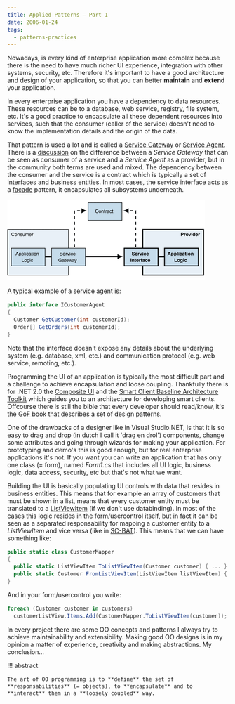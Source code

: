 ```yaml
---
title: Applied Patterns – Part 1
date: 2006-01-24
tags: 
  - patterns-practices
---
```


Nowadays, is every kind of enterprise application more complex because there is the need to have much richer UI experience, integration with other systems, security, etc. Therefore it's important to have a good architecture and design of your application, so that you can better **maintain** and **extend** your application.

In every enterprise application you have a dependency to data resources. These resources can be to a database, web service, registry, file system, etc. It's a good practice to encapsulate all these dependent resources into services, such that the consumer (caller of the service) doesn't need to know the implementation details and the origin of the data.

That pattern is used a lot and is called a [Service Gateway](http://patternshare.org/default.aspx/Home.PP.ServiceGateway) or [Service Agent](http://msdn.microsoft.com/library/default.asp?url=/library/en-us/dnea/html/eaappconservices.asp). There is a [discussion](http://loudcarrot.com/Blogs/dave/archive/2005/01/10/1141.aspx) on the difference between a _Service Gateway_ that can be seen as consumer of a service and a _Service Agent_ as a provider, but in the community both terms are used and mixed. The dependency between the consumer and the service is a contract which is typically a set of interfaces and business entities. In most cases, the service interface acts as a [facade](http://www.dofactory.com/Patterns/PatternFacade.aspx) pattern, it encapsulates all subsystems underneath.

![Des_ServiceInterface_Fig01](images/des_serviceinterface_fig01.gif)

A typical example of a service agent is:

```csharp
public interface ICustomerAgent 
{ 
  Customer GetCustomer(int customerId); 
  Order[] GetOrders(int customerId); 
} 
```

Note that the interface doesn't expose any details about the underlying system (e.g. database, xml, etc.) and communication protocol (e.g. web service, remoting, etc.).

Programming the UI of an application is typically the most difficult part and a challenge to achieve encapsulation and loose coupling. Thankfully there is for .NET 2.0 the [Composite UI](http://www.gotdotnet.com/codegallery/codegallery.aspx?id=22f72167-af95-44ce-a6ca-f2eafbf2653c) and the [Smart Client Baseline Architecture Toolkit](http://www.gotdotnet.com/codegallery/codegallery.aspx?id=941d2228-3bb5-42fd-8004-c08595821170) which guides you to an architecture for developing smart clients. Offcourse there is still the bible that every developer should read/know, it's the [GoF book](http://www.amazon.com/gp/product/0201633612/002-6374300-5093656?v=glance&n=283155) that describes a set of design patterns.

One of the drawbacks of a designer like in Visual Studio.NET, is that it is so easy to drag and drop (in dutch I call it 'drag en drol') components, change some attributes and going through wizards for making your application. For prototyping and demo's this is good enough, but for real enterprise applications it's not. If you want you can write an application that has only one class (= form), named _Form1.cs_ that includes all UI logic, business logic, data access, security, etc but that's not what we want.

Building the UI is basically populating UI controls with data that resides in business entities. This means that for example an array of customers that must be shown in a list, means that every customer entity must be translated to a [ListViewItem](http://msdn.microsoft.com/library/default.asp?url=/library/en-us/cpref/html/frlrfsystemwindowsformslistviewitemclasstopic.asp) (if we don't use databinding). In most of the cases this logic resides in the form/usercontrol itself, but in fact it can be seen as a separated responsability for mapping a customer entity to a _ListViewItem_ and vice versa (like in [SC-BAT](http://www.gotdotnet.com/codegallery/codegallery.aspx?id=941d2228-3bb5-42fd-8004-c08595821170)). This means that we can have something like:

```csharp
public static class CustomerMapper 
{ 
  public static ListViewItem ToListViewItem(Customer customer) { ... } 
  public static Customer FromListViewItem(ListViewItem listViewItem) { ... } 
} 
```

And in your form/usercontrol you write:

```csharp
foreach (Customer customer in customers) 
  customerListView.Items.Add(CustomerMapper.ToListViewItem(customer)); 
```

In every project there are some OO concepts and patterns I always try to achieve maintainability and extensibility. Making good OO designs is in my opinion a matter of experience, creativity and making abstractions. My conclusion...

!!! abstract

    The art of OO programming is to **define** the set of **responsabilities** (= objects), to **encapsulate** and to **interact** them in a **loosely coupled** way.
